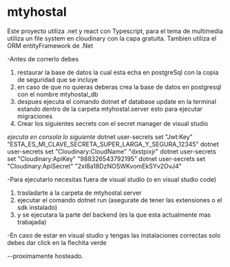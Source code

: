 # mtyhostal

Este proyecto utiliza .net y react con Typescript, para el tema de multimedia utiliza un file system en cloudinary con la capa gratuita. Tambien utiliza el ORM entityFramework de .Net

-Antes de correrlo debes

1. restaurar la base de datos la cual esta echa en postgreSql con la copia de seguridad que se incluye
2. en caso de que no quieras deberas crea la base de datos en postgresql con el nombre mtyhostal_db
3. despues ejecuta el comando dotnet ef database update en la terminal estando dentro de la carpeta mtyhostal.server esto para ejecutar migraciones
4. Crear los siguientes secrets con el secret manager de visual studio

_ejecuta en consola lo siguiente_
dotnet user-secrets set "Jwt:Key" "ESTA_ES_MI_CLAVE_SECRETA_SUPER_LARGA_Y_SEGURA_12345"
dotnet user-secrets set "Cloudinary:CloudName" "dxstpixjr"
dotnet user-secrets set "Cloudinary:ApiKey" "988326543792195"
dotnet user-secrets set "Cloudinary:ApiSecret" "2xI8a18DzNOSWKvomEkSYv2OvJ4"

-Para ejecutarlo necesitas fuera de visual studio (o en visual studio code)

1. trasladarte a la carpeta de mtyhostal.server
2. ejecutar el comando dotnet run (asegurate de tener las extensiones o el sdk instalado)
3. y se ejecutara la parte del backend (es la que esta actualmente mas trabajada)

-En caso de estar en visual studio y tengas las instalaciones correctas solo debes dar click en la flechita verde

--proximamente hosteado.
